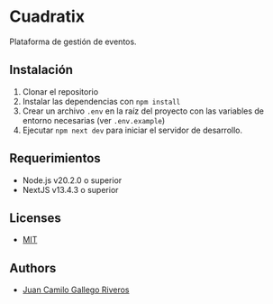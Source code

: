 # Cuadratix

Plataforma de gestión de eventos.

## Instalación

1. Clonar el repositorio
2. Instalar las dependencias con `npm install`
3. Crear un archivo `.env` en la raíz del proyecto con las variables de entorno necesarias (ver `.env.example`)
4. Ejecutar `npm next dev` para iniciar el servidor de desarrollo.

## Requerimientos

- Node.js v20.2.0 o superior
- NextJS v13.4.3 o superior

## Licenses

- [MIT](https://opensource.org/licenses/MIT)

## Authors

- [Juan Camilo Gallego Riveros](https://github.com/CamiloRX777)

